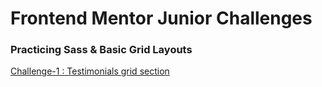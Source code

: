# Frontend Mentor Junior Challenges
### Practicing Sass & Basic Grid Layouts
[Challenge-1 : Testimonials grid section](https://juveriad.github.io/Junior-Challenges/Challenge-1)
